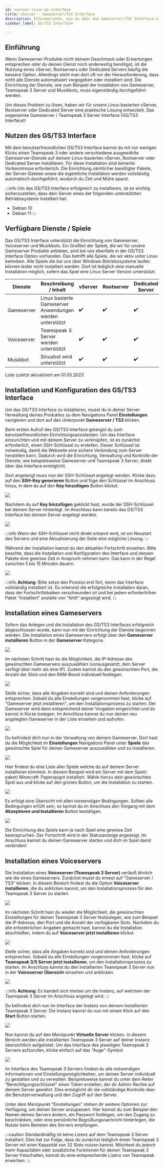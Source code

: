 ```yaml
---
id: vserver-linux-gs-interface
title: vServer - Gameserver/TS3 Interface
description: Informationen, wie du über das Gameserver/TS3 Interface mit wenigen Klicks TS und Gameserver auf deinen vServer von ZAP-Hosting.com installieren kannst - ZAP-Hosting.com Dokumentation
sidebar_label: GS/TS3 Interface

---
```




## Einführung

Wenn Gameserver-Produkte nicht deinem Geschmack oder Erwartungen entsprechen oder du deinen Dienst noch anderweitig benötigst, ist die Nutzung eines vServer, Rootservers oder Dedicated Servers häufig die bessere Option. Allerdings steht man dort oft vor der Herausforderung, dass nicht alle Dienste automatisiert vorgegeben oder installiert sind. Die Einrichtung der Dienste, wie zum Beispiel der Installation von Gameserver, Teamspeak 3 Server und Musikbots, muss eigenständig durchgeführt werden.

Um dieses Problem zu lösen, haben wir für unsere Linux-basierten vServer, Rootserver oder Dedicated Server eine praktische Lösung entwickelt. Das sogenannte Gameserver / Teamspeak 3 Server Interface (GS/TS3 Interface)!




## Nutzen des GS/TS3 Interface

Mit dem benutzerfreundlichen GS/TS3 Interface kannst du mit nur wenigen Klicks einen Teamspeak 3 oder andere verschiedene ausgewählte Gameserver-Dienste auf deinem Linux-basierten vServer, Rootserver oder Dedicated Server installieren. Für diese Installation sind keinerlei Vorkenntnisse erforderlich. Die Einrichtung sämtlicher benötigter Pakete, der Server-Dateien sowie die eigentliche Installation werden vollständig automatisch durchgeführt, wodurch du Zeit und Mühe sparst.

:::info
Um das GS/TS3 Interface erfolgreich zu installieren, ist es wichtig sicherzustellen, dass dein Server eines der folgenden unterstützten Betriebssysteme installiert hat:

- Debian 10
- Debian 11
:::



## Verfügbare Dienste / Spiele

Das GS/TS3 Interface unterstützt die Einrichtung von Gameserver, Voiceserver und Musikbots. Ein Großteil der Spiele, die wir für unsere Gameserver Produkte anbieten, sind bei uns ebenfalls in der GS/TS3 Interface Option vorhanden. Das betrifft alle Spiele, die wir aktiv unter Linux betreiben. Alle Spiele die bei uns über Windows Betriebssysteme laufen können leider nicht installiert werden. Dort ist lediglich eine manuelle Installation möglich, sofern das Spiel eine Linux Server Version unterstützt. 

| Dienste     | Beschreibung / Inhalt                                    | vServer  | Rootserver | Dedicated Server |
| ----------- | -------------------------------------------------------- | ---- | ---------- | ---------------- |
| Gameserver  | Linux basierte Gameserver Anwendungen werden unterstützt | ✔️    | ✔️          | ✔️                |
| Voiceserver | Teamspeak 3 Server werden unterstützt                    | ✔️    | ✔️          | ✔️                |
| Musikbot    | Sinusbot wird unterstützt                                | ✔️    | ✔️          | ✔️                |

<p style={{textAlign: 'center'}}>Liste zuletzt aktualisiert am 01.05.2023</p>



## Installation und Konfiguration des GS/TS3 Interface

Um das GS/TS3 Interface zu installieren, musst du in deiner Server Verwaltung deines Produktes zu dem Navigations Panel **Einstellungen** navigieren und dort auf den Unterpunkt **Gameserver / TS3** klicken. 

Beim ersten Aufruf des GS/TS3 Interface gelangst du zum benutzerfreundlichen Einrichtungsassistenten. Um das Interface einzurichten und mit deinem Server zu verknüpfen, ist es zunächst erforderlich, einen SSH-Schlüssel zu erstellen. Dieser Schlüssel ist notwendig, damit die Webseite eine sichere Verbindung zum Server herstellen kann. Dadurch wird die Einrichtung, Verwaltung und Kontrolle der Dienste, wie beispielsweise Gameserver und Teamspeak 3 Server, direkt über das Interface ermöglicht.



Dort angelangt muss nun der SSH-Schlüssel angelegt werden. Klicke dazu auf den **SSH-Key generieren** Button und füge den Schlüssel im Anschluss hinzu, in dem du auf den **Key hinzufügen** Button klickst. 


![](https://user-images.githubusercontent.com/61839701/165696223-4920716e-048b-4dac-a4b2-9ffa74b97d07.png)



Nachdem du auf **Key hinzufügen** geklickt hast, wurde der SSH-Schlüssel bei deinem Server hinterlegt. Im Anschluss kann bereits das GS/TS3 Interface bei deinem Server angelegt werden. 



![](https://user-images.githubusercontent.com/61839701/165696681-e5b4363e-693c-4843-91fb-e1cf677b4b2e.png)



:::info
Wenn der SSH-Schlüssel nicht direkt erkannt wird, ist ein Neustart des Servers und eine Aktualisierung der Seite eine mögliche Lösung.
:::



Während der Installation kannst du den aktuellen Fortschritt einsehen. Bitte beachte, dass die Installation und Konfiguration des Interface und dessen Pakete eine gewisse Zeit in Anspruch nehmen kann. Das kann in der Regel zwischen 5 bis 15 Minuten dauern. 



![](https://user-images.githubusercontent.com/61839701/165697201-b3b7be30-473a-44f4-aedf-a03f374d7fdb.png)

:::info
**Achtung**: Bitte setze den Prozess erst fort, wenn das Interface vollständig installiert ist. Du erkennst die erfolgreiche Installation daran, dass der Fortschrittsbalken verschwunden ist und bei jedem erforderlichen Paket "Installiert" anstelle von "fehlt" angezeigt wird.
:::



## Installation eines Gameservers

Sofern das Anlegen und die Installation des GS/TS3 Interfaces erfolgreich abgeschlossen wurde, kann nun mit der Einrichtung der Dienste begonnen werden. Die Installation eines Gameservers erfolgt über den **Gameserver installieren** Button in der **Gameserver** Kategorie. 

![](https://user-images.githubusercontent.com/61839701/165700099-164ab755-9b72-43c2-8aaa-fe40de33acb9.png)



Im nächsten Schritt hast du die Möglichkeit, die IP-Adresse des gewünschten Gameservers auszuwählen (vorausgesetzt, dein Server verfügt über mehr als eine IP). Zudem kannst du den gewünschten Port, die Anzahl der Slots und den RAM-Boost individuell festlegen.

![](https://user-images.githubusercontent.com/61839701/165700329-85bd7dc4-52cc-43cd-958b-8dc2c9585b55.png)

Stelle sicher, dass alle Angaben korrekt sind und deinen Anforderungen entsprechen. Sobald du alle Einstellungen vorgenommen hast, klicke auf "Gameserver jetzt installieren", um den Installationsprozess zu starten. Der Gameserver wird dann entsprechend deiner Vorgaben eingerichtet und du kannst in Kürze loslegen. Im Anschluss kannst du nun deinen neu angelegten Gameserver in der Liste einsehen und aufrufen.



![](https://user-images.githubusercontent.com/61839701/165700566-ce663969-7d54-4f82-81be-87b470064e2d.png)



Du befindest dich nun in der Verwaltung von deinem Gameserver. Dort hast du die Möglichkeit im **Einstellungen** Navigations Panel unter **Spiele** das gewünschte Spiel für deinen Gameserver auszuwählen und zu installieren. 



![](https://user-images.githubusercontent.com/61839701/165700748-fc8305dc-485b-46bf-b8a5-da35e33abaa9.png)



Hier findest du eine Liste aller Spiele welche du auf deinem Server installieren könntest. In diesem Beispiel wird ein Server mit dem Spiel(-paket) Minecraft: Paperspigot installiert. Wähle hierzu dein gewünschtes Spiel aus und klicke auf den grünen Button, um die Installation zu starten. 

![](https://user-images.githubusercontent.com/61839701/165700899-ddaf5731-0a4e-4daf-a691-339cd7942a32.png)

Es erfolgt eine Übersicht mit allen notwendigen Bedingungen. Sollten alle Bedingungen erfüllt sein, so kannst du im Anschluss den Vorgang mit dem **Akzeptieren und Installieren** Button bestätigen. 

![](https://user-images.githubusercontent.com/61839701/165701111-9aca99fd-05d9-4943-a257-346e28ad223e.png)

Die Einrichtung des Spiels kann je nach Spiel eine gewisse Zeit beanspruchen. Der Fortschritt wird in der Statusanzeige angezeigt. Im Anschluss kannst du deinen Gameserver starten und dich im Spiel damit verbinden!



## Installation eines Voiceservers

Die Installation eines **Voiceserver (Teamspeak 3 Server)** verläuft ähnlich wie die eines Gameservers. Zunächst musst du erneut auf "Gameserver / TS3" klicken. In diesem Bereich findest du die Option **Voiceserver installieren**, die du anklicken kannst, um den Installationsprozess für den Teamspeak 3 Server zu starten.

![](https://user-images.githubusercontent.com/61839701/165701549-a1aa2e32-5b24-4bac-95b6-7f1902c6a45d.png)



Im nächsten Schritt hast du wieder die Möglichkeit, die gewünschten Einstellungen für deinen Teamspeak 3 Server festzulegen, wie zum Beispiel die IP-Adresse, den Port und die Anzahl der verfügbaren Slots. Nachdem du alle erforderlichen Angaben gemacht hast, kannst du die Installation abschließen, indem du auf **Voiceserver jetzt installieren** klickst.



![](https://user-images.githubusercontent.com/61839701/165702079-8b30e248-6d90-442f-8b67-592bf8c8774c.png)

Stelle sicher, dass alle Angaben korrekt sind und deinen Anforderungen entsprechen. Sobald du alle Einstellungen vorgenommen hast, klicke auf **Teamspeak 3/5 Server jetzt installieren**, um den Installationsprozess zu starten. Im Anschluss kannst du den installierten Teamspeak 3 Server nun in der **Voiceserver Übersich**t einsehen und anklicken.

![](https://user-images.githubusercontent.com/61839701/165702380-5169d23a-21d0-4d58-a538-ab7b65f76615.png)

:::info
**Achtung**: Es handelt sich hierbei um die Instanz, auf welchem der Teamspeak 3 Server im Anschluss angelegt wird.
:::

Du befindest dich nun im Interface der Instanz von deinem installierten Teamspeak 3 Server. Die Instanz kannst du nun mit einem Klick auf den **Start** Button starten.

![](https://user-images.githubusercontent.com/61839701/165703148-bfc3c0ee-43aa-456d-86ed-89194a368bc8.png)


Nun kannst du auf den Menüpunkt **Virtuelle Server** klicken. In diesem Bereich werden alle installierten Teamspeak 3 Server auf deiner Instanz übersichtlich aufgelistet. Um das Interface des jeweiligen Teamspeak 3 Servers aufzurufen, klicke einfach auf das "Auge"-Symbol.

![](https://user-images.githubusercontent.com/61839701/165704911-cc2f2d4c-441c-4fdf-9fb5-6299245fb1b2.png)



Im Interface des Teamspeak 3 Servers findest du alle notwendigen Informationen und Einstellungsmöglichkeiten, um deinen Server individuell zu gestalten und zu verwalten. Beispielsweise kannst du unter dem Reiter "Berechtigungsschlüssel" einen Token erstellen, der dir Admin-Rechte auf deinem Server gewährt. Dies ermöglicht dir die vollständige Kontrolle über die Benutzerverwaltung und den Zugriff auf den Server.

Unter dem Menüpunkt "Einstellungen" stehen dir weitere Optionen zur Verfügung, um deinen Server anzupassen. Hier kannst du zum Beispiel den Namen deines Servers ändern, ein Passwort festlegen, um den Zugang zu beschränken, oder eine persönliche Begrüßungsnachricht hinterlegen, die Nutzer beim Betreten des Servers empfangen.

:::caution
Standardmäßig ist keine Lizenz auf dem Teamspeak 3 Server installiert. Dies hat zur Folge, dass du zunächst lediglich einen Teamspeak 3 Server mit einer Kapazität von 32 Slots nutzen kannst. Möchtest du jedoch mehr Kapazitäten oder zusätzliche Funktionen für deinen Teamspeak 3 Server freischalten, kannst du eine entsprechende Lizenz von Teamspeak erwerben.
:::
